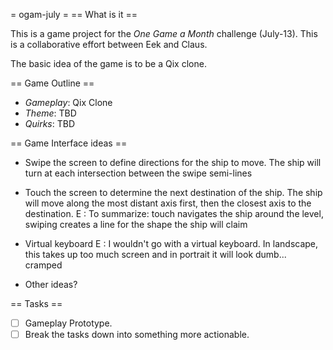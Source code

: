 = ogam-july =
== What is it ==

This is a game project for the *One Game a Month* challenge
(July-13). This is a collaborative effort between Eek and Claus.

The basic idea of the game is to be a Qix clone.

== Game Outline ==

+ *Gameplay*: Qix Clone
+ *Theme*: TBD
+ *Quirks*: TBD

== Game Interface ideas ==

+ Swipe the screen to define directions for the ship to move. The ship
will turn at each intersection between the swipe semi-lines

+ Touch the screen to determine the next destination of the ship. The
ship will move along the most distant axis first, then the closest
axis to the destination.
E : To summarize: touch navigates the ship around the level, swiping creates a line for the shape the ship will claim

+ Virtual keyboard
E : I wouldn't go with a virtual keyboard. In landscape, this takes up too much screen and in portrait it will look dumb... cramped

+ Other ideas?

== Tasks == 
+ [ ] Gameplay Prototype.
+ [ ] Break the tasks down into something more actionable.